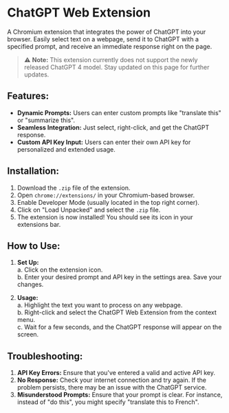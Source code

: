 # **ChatGPT Web Extension**

A Chromium extension that integrates the power of ChatGPT into your browser. Easily select text on a webpage, send it to ChatGPT with a specified prompt, and receive an immediate response right on the page.

> :warning: **Note:** This extension currently does not support the newly released ChatGPT 4 model. Stay updated on this page for further updates.

## **Features:**

- **Dynamic Prompts:** Users can enter custom prompts like "translate this" or "summarize this".
- **Seamless Integration:** Just select, right-click, and get the ChatGPT response.
- **Custom API Key Input:** Users can enter their own API key for personalized and extended usage.

## **Installation:**

1. Download the `.zip` file of the extension.
2. Open `chrome://extensions/` in your Chromium-based browser.
3. Enable Developer Mode (usually located in the top right corner).
4. Click on "Load Unpacked" and select the `.zip` file.
5. The extension is now installed! You should see its icon in your extensions bar.

## **How to Use:**

1. **Set Up:**  
   a. Click on the extension icon.  
   b. Enter your desired prompt and API key in the settings area. Save your changes.

2. **Usage:**  
   a. Highlight the text you want to process on any webpage.  
   b. Right-click and select the ChatGPT Web Extension from the context menu.  
   c. Wait for a few seconds, and the ChatGPT response will appear on the screen.

## **Troubleshooting:**

1. **API Key Errors:** Ensure that you've entered a valid and active API key.
2. **No Response:** Check your internet connection and try again. If the problem persists, there may be an issue with the ChatGPT service.
3. **Misunderstood Prompts:** Ensure that your prompt is clear. For instance, instead of "do this", you might specify "translate this to French".

